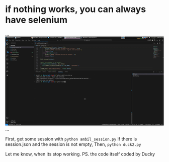 # if nothing works, you can always have selenium
...
![T](output-ezgif.com-video-to-gif-converter.gif)
...

First, get some session with ```python ambil_session.py```
If there is session.json and the session is not empty,
Then, ```python duck2.py```

Let me know, when its stop working.
  PS. the code itself coded by Ducky
